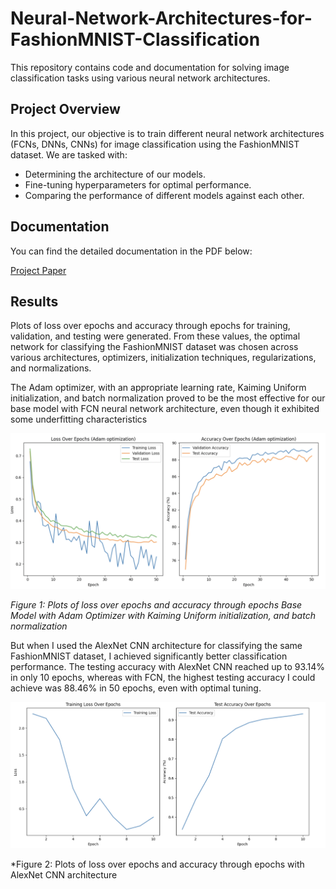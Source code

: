 # Neural-Network-Architectures-for-FashionMNIST-Classification

This repository contains code and documentation for solving image classification tasks using various neural network architectures.

## Project Overview

In this project, our objective is to train different neural network architectures (FCNs, DNNs, CNNs) for image classification using the FashionMNIST dataset. We are tasked with:

- Determining the architecture of our models.
- Fine-tuning hyperparameters for optimal performance.
- Comparing the performance of different models against each other.



## Documentation

You can find the detailed documentation in the PDF below:

[Project Paper](./Neural%20Network%20Architectures%20for%20FashionMNIST%20Classification_KutayDemiralay.pdf)

## Results

 Plots of loss over epochs and accuracy through epochs for training, validation, and testing were generated. From these values, the optimal network for classifying the FashionMNIST dataset was chosen across various architectures, optimizers, initialization techniques, regularizations, and normalizations.

The Adam optimizer, with an appropriate learning rate, Kaiming Uniform initialization, and batch normalization proved to be the most effective for our base model with FCN  neural network architecture, even though it exhibited some underfitting characteristics

![Adam Optimizer](./images/Adam.png)


*Figure 1: Plots of loss over epochs and accuracy through epochs Base Model with Adam Optimizer with  Kaiming Uniform initialization, and batch normalization*



But when I used the AlexNet CNN architecture for classifying the same FashionMNIST dataset, I achieved significantly better classification performance. The testing accuracy with AlexNet CNN reached up to 93.14% in only 10 epochs, whereas with FCN, the highest testing accuracy I could achieve was 88.46% in 50 epochs, even with optimal tuning.


![Adam Optimizer](./images/CNNAlexNet.png)


*Figure 2: Plots of loss over epochs and accuracy through epochs with AlexNet CNN architecture
